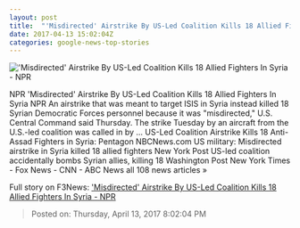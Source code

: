 ```yaml
---
layout: post
title:  "'Misdirected' Airstrike By US-Led Coalition Kills 18 Allied Fighters In Syria - NPR"
date: 2017-04-13 15:02:04Z
categories: google-news-top-stories
---
```


!['Misdirected' Airstrike By US-Led Coalition Kills 18 Allied Fighters In Syria - NPR](https://media.npr.org/assets/img/2017/04/13/gettyimages-658323512_wide-2b1cb61b7bd390fb90abd8039a837eda6af307ef.jpg?s=1400)

NPR 'Misdirected' Airstrike By US-Led Coalition Kills 18 Allied Fighters In Syria NPR An airstrike that was meant to target ISIS in Syria instead killed 18 Syrian Democratic Forces personnel because it was "misdirected," U.S. Central Command said Thursday. The strike Tuesday by an aircraft from the U.S.-led coalition was called in by ... US-Led Coalition Airstrike Kills 18 Anti-Assad Fighters in Syria: Pentagon NBCNews.com US military: Misdirected airstrike in Syria killed 18 allied fighters New York Post US-led coalition accidentally bombs Syrian allies, killing 18 Washington Post New York Times - Fox News - CNN - ABC News all 108 news articles »


Full story on F3News: ['Misdirected' Airstrike By US-Led Coalition Kills 18 Allied Fighters In Syria - NPR](http://www.f3nws.com/n/PNTXkD)

> Posted on: Thursday, April 13, 2017 8:02:04 PM
